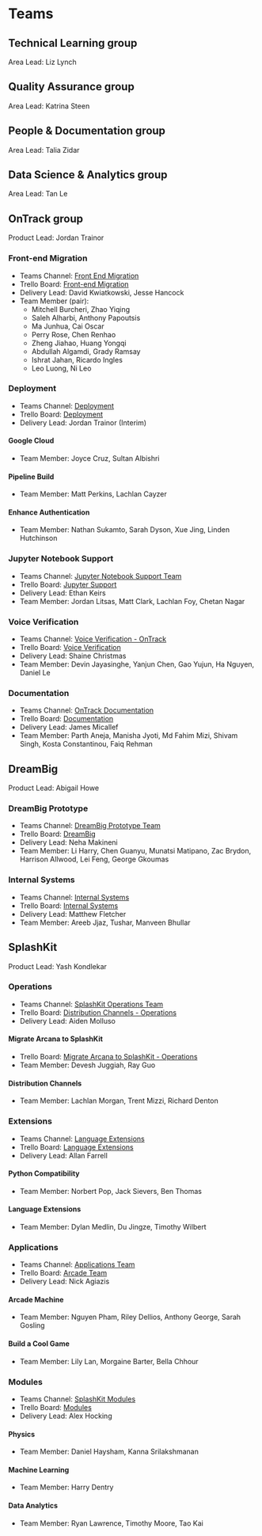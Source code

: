 # Teams

## Technical Learning group

Area Lead: Liz Lynch

## Quality Assurance group

Area Lead: Katrina Steen

## People & Documentation group

Area Lead: Talia Zidar

## Data Science & Analytics group

Area Lead: Tan Le

## OnTrack group

Product Lead: Jordan Trainor

### Front-end Migration

- Teams Channel: [Front End Migration](https://teams.microsoft.com/_?tenantId=d02378ec-1688-46d5-8540-1c28b5f470f6#/school/conversations/Front%20End%20Migration?groupId=0e15669c-3f66-49aa-b023-640fe1dda2e0&threadId=19:40cc53f7f52d42cd8d15bddad593aa01@thread.tacv2&ctx=channel)
- Trello Board: [Front-end Migration](https://trello.com/b/pFPgCaIo/front-end-migration)
- Delivery Lead: David Kwiatkowski, Jesse Hancock
- Team Member (pair):
  - Mitchell Burcheri, Zhao Yiqing
  - Saleh Alharbi, Anthony Papoutsis
  - Ma Junhua, Cai Oscar
  - Perry Rose, Chen Renhao
  - Zheng Jiahao, Huang Yongqi
  - Abdullah Algamdi, Grady Ramsay
  - Ishrat Jahan, Ricardo Ingles
  - Leo Luong, Ni Leo

### Deployment

- Teams Channel: [Deployment](https://teams.microsoft.com/_?tenantId=d02378ec-1688-46d5-8540-1c28b5f470f6#/school/conversations/Deployment?groupId=0e15669c-3f66-49aa-b023-640fe1dda2e0&threadId=19:42df0a88caed442a867bc8c41c25416d@thread.tacv2&ctx=channel)
- Trello Board: [Deployment](https://trello.com/b/dI1yx9A1/deployment)
- Delivery Lead: Jordan Trainor (Interim)

#### Google Cloud

- Team Member: Joyce Cruz, Sultan Albishri

#### Pipeline Build

- Team Member: Matt Perkins, Lachlan Cayzer

#### Enhance Authentication

- Team Member: Nathan Sukamto, Sarah Dyson, Xue Jing, Linden Hutchinson

### Jupyter Notebook Support

- Teams Channel: [Jupyter Notebook Support Team](https://teams.microsoft.com/_?tenantId=d02378ec-1688-46d5-8540-1c28b5f470f6#/school/conversations/General?threadId=19:TfS2kJmJ0HXihVO4_9pXuxrzAN_4em5uQgIvQByzhWQ1@thread.tacv2&ctx=channel)
- Trello Board: [Jupyter Support](https://trello.com/b/3lWJEuDQ/jupyter-sypport)
- Delivery Lead: Ethan Keirs
- Team Member: Jordan Litsas, Matt Clark, Lachlan Foy, Chetan Nagar

### Voice Verification

- Teams Channel: [Voice Verification - OnTrack](https://teams.microsoft.com/_?tenantId=d02378ec-1688-46d5-8540-1c28b5f470f6#/school/conversations/Voice%20Verification%20-%20OnTrack?groupId=0e15669c-3f66-49aa-b023-640fe1dda2e0&threadId=19:ea448ec4e26449a5b74e0d6dc9be71f4@thread.tacv2&ctx=channel)
- Trello Board: [Voice Verification](https://trello.com/b/lkRdh1Fp/voice-verification)
- Delivery Lead: Shaine Christmas
- Team Member: Devin Jayasinghe, Yanjun Chen, Gao Yujun, Ha Nguyen, Daniel Le

### Documentation

- Teams Channel: [OnTrack Documentation](https://teams.microsoft.com/l/channel/19%3arhz4yutH2rF0sJU-xbcqAIS-tZ59n3j2c5LMzqDdicA1%40thread.tacv2/General?groupId=215e9f4e-95e6-4a1a-84b7-489f22d4ecae&tenantId=d02378ec-1688-46d5-8540-1c28b5f470f6)
- Trello Board: [Documentation](https://trello.com/b/FHz8evJG/documentation)
- Delivery Lead: James Micallef
- Team Member: Parth Aneja, Manisha Jyoti, Md Fahim Mizi, Shivam Singh, Kosta Constantinou, Faiq Rehman

## DreamBig

Product Lead: Abigail Howe

### DreamBig Prototype

- Teams Channel: [DreamBig Prototype Team](https://teams.microsoft.com/_?tenantId=d02378ec-1688-46d5-8540-1c28b5f470f6#/school/conversations/DreamBig%20Prototype%20Team?groupId=0e15669c-3f66-49aa-b023-640fe1dda2e0&threadId=19:71cf013320fb430db1e7427d9d7d61ad@thread.tacv2&ctx=channel)
- Trello Board: [DreamBig](https://trello.com/b/5hGRqxJO/dreambig)
- Delivery Lead: Neha Makineni
- Team Member: Li Harry, Chen Guanyu, Munatsi Matipano, Zac Brydon, Harrison Allwood, Lei Feng, George Gkoumas

### Internal Systems

- Teams Channel: [Internal Systems](https://teams.microsoft.com/_?tenantId=d02378ec-1688-46d5-8540-1c28b5f470f6#/school/conversations/Internal%20Systems?groupId=0e15669c-3f66-49aa-b023-640fe1dda2e0&threadId=19:8778e877fdca4e899c42d52b1b1ead32@thread.tacv2&ctx=channel)
- Trello Board: [Internal Systems](https://trello.com/b/Y3chllnR/internal-systems)
- Delivery Lead: Matthew Fletcher
- Team Member: Areeb Jjaz, Tushar, Manveen Bhullar

## SplashKit

Product Lead: Yash Kondlekar

### Operations

- Teams Channel: [SplashKit Operations Team](https://teams.microsoft.com/_?tenantId=d02378ec-1688-46d5-8540-1c28b5f470f6#/school/conversations/SplashKit%20Operations%20Team?groupId=0e15669c-3f66-49aa-b023-640fe1dda2e0&threadId=19:845469c493864784b3de109e2da8060b@thread.tacv2&ctx=channel)
- Trello Board: [Distribution Channels - Operations](https://trello.com/b/uDYt4NJB/distribution-channels-operations)
- Delivery Lead: Aiden Molluso

#### Migrate Arcana to SplashKit

- Trello Board: [Migrate Arcana to SplashKit - Operations](https://trello.com/b/23WxTlXO/migrate-arcana-to-splashkit-operations)
- Team Member: Devesh Juggiah, Ray Guo

#### Distribution Channels

- Team Member: Lachlan Morgan, Trent Mizzi, Richard Denton

### Extensions

- Teams Channel: [Language Extensions](https://teams.microsoft.com/_?tenantId=d02378ec-1688-46d5-8540-1c28b5f470f6#/school/conversations/Language%20Extensions?threadId=19:b7feb53773244946936db2ee9df315f4@thread.tacv2&ctx=channel)
- Trello Board: [Language Extensions](https://trello.com/b/xIVeBYwU/language-extensions)
- Delivery Lead: Allan Farrell

#### Python Compatibility

- Team Member: Norbert Pop, Jack Sievers, Ben Thomas

#### Language Extensions

- Team Member: Dylan Medlin, Du Jingze, Timothy Wilbert

### Applications

- Teams Channel: [Applications Team](https://teams.microsoft.com/_?tenantId=d02378ec-1688-46d5-8540-1c28b5f470f6#/school/conversations/Applications%20Team?threadId=19:1a52251788de42edbda8153f1913bd90@thread.tacv2&ctx=channel)
- Trello Board: [Arcade Team](https://trello.com/b/cnMs1BW6/arcade-team)
- Delivery Lead: Nick Agiazis

#### Arcade Machine

- Team Member: Nguyen Pham, Riley Dellios, Anthony George, Sarah Gosling

#### Build a Cool Game

- Team Member: Lily Lan, Morgaine Barter, Bella Chhour

### Modules

- Teams Channel: [SplashKit Modules](https://teams.microsoft.com/_?tenantId=d02378ec-1688-46d5-8540-1c28b5f470f6#/school/conversations/SplashKit%20Modules?groupId=0e15669c-3f66-49aa-b023-640fe1dda2e0&threadId=19:3abb0a52353b436db927e16d3c152903@thread.tacv2&ctx=channel)
- Trello Board: [Modules](https://trello.com/b/SKqf30oS/modules)
- Delivery Lead: Alex Hocking

#### Physics

- Team Member: Daniel Haysham, Kanna Srilakshmanan

#### Machine Learning

- Team Member: Harry Dentry

#### Data Analytics

- Team Member: Ryan Lawrence, Timothy Moore, Tao Kai
